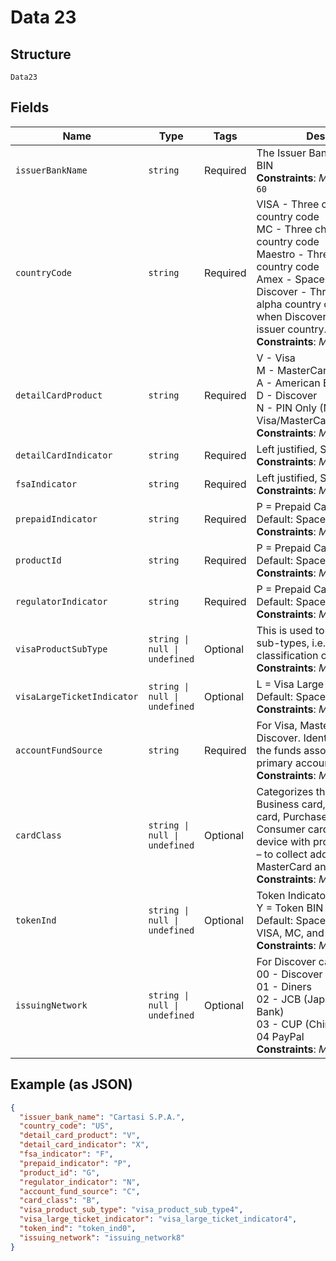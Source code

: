 
# Data 23

## Structure

`Data23`

## Fields

| Name | Type | Tags | Description |
|  --- | --- | --- | --- |
| `issuerBankName` | `string` | Required | The Issuer Bank name for the BIN<br>**Constraints**: *Maximum Length*: `60` |
| `countryCode` | `string` | Required | VISA - Three character alpha country code<br>MC - Three character alpha country code<br>Maestro - Three character alpha country code<br>Amex - Space Filled<br>Discover - Three character alpha country code or spaces when Discover doesn't share issuer country.<br>**Constraints**: *Maximum Length*: `2` |
| `detailCardProduct` | `string` | Required | V - Visa<br>M - MasterCard<br>A - American Express<br>D - Discover<br>N - PIN Only (Non-Visa/MasterCard/AMEX/Discover<br>**Constraints**: *Maximum Length*: `1` |
| `detailCardIndicator` | `string` | Required | Left justified, Space filled<br>**Constraints**: *Maximum Length*: `2` |
| `fsaIndicator` | `string` | Required | Left justified, Space filled<br>**Constraints**: *Maximum Length*: `1` |
| `prepaidIndicator` | `string` | Required | P = Prepaid Card<br>Default: Space filled<br>**Constraints**: *Maximum Length*: `1` |
| `productId` | `string` | Required | P = Prepaid Card<br>Default: Space filled<br>**Constraints**: *Maximum Length*: `3` |
| `regulatorIndicator` | `string` | Required | P = Prepaid Card<br>Default: Space filled<br>**Constraints**: *Maximum Length*: `1` |
| `visaProductSubType` | `string \| null \| undefined` | Optional | This is used to identify product sub-types, i.e. further classification of product.<br>**Constraints**: *Maximum Length*: `2` |
| `visaLargeTicketIndicator` | `string \| null \| undefined` | Optional | L = Visa Large Ticket.<br>Default: Space filled<br>**Constraints**: *Maximum Length*: `1` |
| `accountFundSource` | `string` | Required | For Visa, MasterCard, and Discover.  Identifies the source of the funds associated with the primary account for the card.<br>**Constraints**: *Maximum Length*: `1` |
| `cardClass` | `string \| null \| undefined` | Optional | Categorizes the BIN as a Business card, Corporate T&E card, Purchase card or Consumer card. Assists the POS device with prompting decisions – to collect addenda or not.  Visa, MasterCard and Discover only.<br>**Constraints**: *Maximum Length*: `1` |
| `tokenInd` | `string \| null \| undefined` | Optional | Token Indicator values:<br>Y = Token BIN<br>Default: Space filled<br>VISA, MC, and Discover Only<br>**Constraints**: *Maximum Length*: `1` |
| `issuingNetwork` | `string \| null \| undefined` | Optional | For Discover card types<br>00 - Discover<br>01 - Diners<br>02 - JCB (Japanese Credit Bank)<br>03 - CUP (China Union Pay)<br>04 PayPal<br>**Constraints**: *Maximum Length*: `2` |

## Example (as JSON)

```json
{
  "issuer_bank_name": "Cartasi S.P.A.",
  "country_code": "US",
  "detail_card_product": "V",
  "detail_card_indicator": "X",
  "fsa_indicator": "F",
  "prepaid_indicator": "P",
  "product_id": "G",
  "regulator_indicator": "N",
  "account_fund_source": "C",
  "card_class": "B",
  "visa_product_sub_type": "visa_product_sub_type4",
  "visa_large_ticket_indicator": "visa_large_ticket_indicator4",
  "token_ind": "token_ind0",
  "issuing_network": "issuing_network8"
}
```

